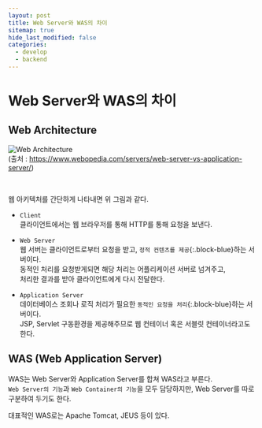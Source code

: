 ```yaml
---
layout: post
title: Web Server와 WAS의 차이
sitemap: true
hide_last_modified: false
categories:
  - develop
  - backend
---
```


# Web Server와 WAS의 차이

## Web Architecture
![Web Architecture](https://4aozg2yddrfwclgn4z1yj42g-wpengine.netdna-ssl.com/wp-content/uploads/2021/10/Web_Server_vs_App_Server_Diagram-1-696x262.png)  
(출처 : <https://www.webopedia.com/servers/web-server-vs-application-server/>)  

<br>

웹 아키텍처를 간단하게 나타내면 위 그림과 같다.  

- `Client`  
클라이언트에서는 웹 브라우저를 통해 HTTP를 통해 요청을 보낸다.

- `Web Server`  
웹 서버는 클라이언트로부터 요청을 받고, `정적 컨텐츠를 제공`{:.block-blue}하는 서버이다.  
동적인 처리를 요청받게되면 해당 처리는 어플리케이션 서버로 넘겨주고,   
처리한 결과를 받아 클라이언트에게 다시 전달한다.

- `Application Server`  
데이터베이스 조회나 로직 처리가 필요한 `동적인 요청을 처리`{:.block-blue}하는 서버이다.  
JSP, Servlet 구동환경을 제공해주므로 웹 컨테이너 혹은 서블릿 컨테이너라고도 한다.

## WAS (Web Application Server)
WAS는 Web Server와 Application Server를 합쳐 WAS라고 부른다.  
`Web Server의 기능`과 `Web Container의 기능`을 모두 담당하지만, Web Server를 따로 구분하여 두기도 한다.  

대표적인 WAS로는 Apache Tomcat, JEUS 등이 있다.